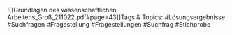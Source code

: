 
![[Grundlagen des wissenschaftlichen Arbeitens_Groß_211022.pdf#page=43]]Tags & Topics:
   #Lösungsergebnisse
   #Suchfragen
   #Fragestellung
   #Fragestellungen
   #Suchfrag
   #Stichprobe